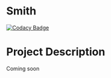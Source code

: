 # Smith

[![Codacy Badge](https://api.codacy.com/project/badge/Grade/37211993f9784a51a3ec2f49be2447ff)](https://www.codacy.com/app/VictorAlessander/SmithX?utm_source=github.com&amp;utm_medium=referral&amp;utm_content=VictorAlessander/SmithX&amp;utm_campaign=Badge_Grade)

# Project Description

Coming soon

